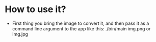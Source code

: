 # How to use it?
- First thing you bring the image to convert it, and then pass it as a command line argument to the app like this:
    ./bin/main img.png or img.jpg
